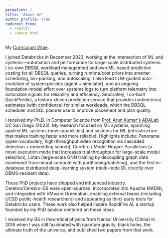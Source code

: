 ```yaml
---
permalink: /
title: "About me"
author_profile: true
redirect_from: 
  - /about/
  - /about.html
---
```

My [Curriculum Vitae](https://github.com/makemebitter/yuhao-cv/raw/master/CV-Yuhao-UCSD.pdf).

I joined Databricks in December 2023, working at the intersection of ML and systems—automation and performance for large-scale distributed systems. I co-own DBSQL workload management and own ML-based predictive costing for all DBSQL queries, turning runtime/cost priors into smarter scheduling, bin-packing, and autoscaling. I also lead LLM-guided auto-evolution of system policies (agent + simulator), and an ongoing foundation-model effort over systems logs to turn platform telemetry into actionable signals for reliability and efficiency. Separately, I co-built QuickPredict, a history-driven prediction service that provides runtime/cost estimates (with confidence) for similar workloads, which the DBSQL scheduler and SQL planner use to improve placement and plan quality.

I received my Ph.D. in Computer Science from [Prof. Arun Kumar's ADALab](https://adalabucsd.github.io/) UC San Diego (2023). My research focused on ML systems, spanning applied ML systems (new capabilities) and systems for ML (infrastructure that makes training faster and more reliable). Highlights include: Panorama (open-vocabulary, high-throughput video recognition via cascaded detection + embedding search), Cerebro / Model Hopper Parallelism (a novel execution mode that increases trial throughput for large-scale model selection), Lotan (large-scale GNN training by decoupling graph data movement from neural compute with partitioning/batching), and the first in-database distributed deep-learning system (multi-node DL directly over DBMS-resident data).

These PhD projects have shipped and influenced industry. Cerebro/Cerebro-DS were open-sourced, incorporated into Apache MADlib, and integrated with VMware Greenplum, enabling external teams (including UCSD public-health researchers) and appearing as third-party tools for Databricks users. These work also helped inspire RapidFire AI, a startup founded by my PhD advisor centered on these ideas.

I received my BS in theoretical physics from Nankai University (China) in 2016 when I was still fascinated with quantum gravity, black holes, the ultimate truth of the universe, and published two papers from that work. 






<!-- On the first front, I worked on a video querying [Panorama system](https://adalabucsd.github.io/panorama.html) for object detection and classification with computer vision and database techniques. On the second front, I have been working on a project [Cerebro](https://adalabucsd.github.io/cerebro.html) that can expedite distributed deep learning by 3x-10x compared to Horovod and TensorFlow Parameter Server.  -->

<!-- I'm also working a lot on bridging data systems (such as Apache Spark, Distributed databases, etc.) with distributed deep learning systems. Some of these works have already been incorporated into the [Apache MADlib](https://madlib.apache.org/) project and adopted&shipped by VMware. In addition to academic conference talks, I also presented the work at the [Spark+AI summit 2020](https://databricks.com/session_na20/resource-efficient-deep-learning-model-selection-on-apache-spark).

I'm always open to opportunities for summer internships.  -->

<!-- short [Resume](https://github.com/makemebitter/yuhao-resume/raw/master/Resume-Yuhao-UCSD.pdf). If you prefer a longer version, I also have a -->
<!-- Currently I am seeking opportunities for summer internship 2020. [My Resume](https://github.com/makemebitter/yuhao-resume/raw/master/Resume-Yuhao-UCSD.pdf) -->


<!-- Research -->
<!-- A data-driven personal website
======
Like many other Jekyll-based GitHub Pages templates, academicpages makes you separate the website's content from its form. The content & metadata of your website are in structured markdown files, while various other files constitute the theme, specifying how to transform that content & metadata into HTML pages. You keep these various markdown (.md), YAML (.yml), HTML, and CSS files in a public GitHub repository. Each time you commit and push an update to the repository, the [GitHub pages](https://pages.github.com/) service creates static HTML pages based on these files, which are hosted on GitHub's servers free of charge.

Many of the features of dynamic content management systems (like Wordpress) can be achieved in this fashion, using a fraction of the computational resources and with far less vulnerability to hacking and DDoSing. You can also modify the theme to your heart's content without touching the content of your site. If you get to a point where you've broken something in Jekyll/HTML/CSS beyond repair, your markdown files describing your talks, publications, etc. are safe. You can rollback the changes or even delete the repository and start over -- just be sure to save the markdown files! Finally, you can also write scripts that process the structured data on the site, such as [this one](https://github.com/academicpages/academicpages.github.io/blob/master/talkmap.ipynb) that analyzes metadata in pages about talks to display [a map of every location you've given a talk](https://academicpages.github.io/talkmap.html).

Getting started
======
1. Register a GitHub account if you don't have one and confirm your e-mail (required!)
1. Fork [this repository](https://github.com/academicpages/academicpages.github.io) by clicking the "fork" button in the top right. 
1. Go to the repository's settings (rightmost item in the tabs that start with "Code", should be below "Unwatch"). Rename the repository "[your GitHub username].github.io", which will also be your website's URL.
1. Set site-wide configuration and create content & metadata (see below -- also see [this set of diffs](http://archive.is/3TPas) showing what files were changed to set up [an example site](https://getorg-testacct.github.io) for a user with the username "getorg-testacct")
1. Upload any files (like PDFs, .zip files, etc.) to the files/ directory. They will appear at https://[your GitHub username].github.io/files/example.pdf.  
1. Check status by going to the repository settings, in the "GitHub pages" section

Site-wide configuration
------
The main configuration file for the site is in the base directory in [_config.yml](https://github.com/academicpages/academicpages.github.io/blob/master/_config.yml), which defines the content in the sidebars and other site-wide features. You will need to replace the default variables with ones about yourself and your site's github repository. The configuration file for the top menu is in [_data/navigation.yml](https://github.com/academicpages/academicpages.github.io/blob/master/_data/navigation.yml). For example, if you don't have a portfolio or blog posts, you can remove those items from that navigation.yml file to remove them from the header. 

Create content & metadata
------
For site content, there is one markdown file for each type of content, which are stored in directories like _publications, _talks, _posts, _teaching, or _pages. For example, each talk is a markdown file in the [_talks directory](https://github.com/academicpages/academicpages.github.io/tree/master/_talks). At the top of each markdown file is structured data in YAML about the talk, which the theme will parse to do lots of cool stuff. The same structured data about a talk is used to generate the list of talks on the [Talks page](https://academicpages.github.io/talks), each [individual page](https://academicpages.github.io/talks/2012-03-01-talk-1) for specific talks, the talks section for the [CV page](https://academicpages.github.io/cv), and the [map of places you've given a talk](https://academicpages.github.io/talkmap.html) (if you run this [python file](https://github.com/academicpages/academicpages.github.io/blob/master/talkmap.py) or [Jupyter notebook](https://github.com/academicpages/academicpages.github.io/blob/master/talkmap.ipynb), which creates the HTML for the map based on the contents of the _talks directory).

**Markdown generator**

I have also created [a set of Jupyter notebooks](https://github.com/academicpages/academicpages.github.io/tree/master/markdown_generator
) that converts a CSV containing structured data about talks or presentations into individual markdown files that will be properly formatted for the academicpages template. The sample CSVs in that directory are the ones I used to create my own personal website at stuartgeiger.com. My usual workflow is that I keep a spreadsheet of my publications and talks, then run the code in these notebooks to generate the markdown files, then commit and push them to the GitHub repository.

How to edit your site's GitHub repository
------
Many people use a git client to create files on their local computer and then push them to GitHub's servers. If you are not familiar with git, you can directly edit these configuration and markdown files directly in the github.com interface. Navigate to a file (like [this one](https://github.com/academicpages/academicpages.github.io/blob/master/_talks/2012-03-01-talk-1.md) and click the pencil icon in the top right of the content preview (to the right of the "Raw | Blame | History" buttons). You can delete a file by clicking the trashcan icon to the right of the pencil icon. You can also create new files or upload files by navigating to a directory and clicking the "Create new file" or "Upload files" buttons. 

Example: editing a markdown file for a talk
![Editing a markdown file for a talk](/images/editing-talk.png)

For more info
------
More info about configuring academicpages can be found in [the guide](https://academicpages.github.io/markdown/). The [guides for the Minimal Mistakes theme](https://mmistakes.github.io/minimal-mistakes/docs/configuration/) (which this theme was forked from) might also be helpful. -->
